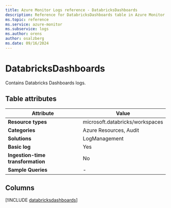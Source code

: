 ```yaml
---
title: Azure Monitor Logs reference - DatabricksDashboards
description: Reference for DatabricksDashboards table in Azure Monitor Logs.
ms.topic: reference
ms.service: azure-monitor
ms.subservice: logs
ms.author: orens
author: osalzberg
ms.date: 09/16/2024
---
```


# DatabricksDashboards

Contains Databricks Dashboards logs.


## Table attributes

|Attribute|Value|
|---|---|
|**Resource types**|microsoft.databricks/workspaces|
|**Categories**|Azure Resources, Audit|
|**Solutions**| LogManagement|
|**Basic log**|Yes|
|**Ingestion-time transformation**|No|
|**Sample Queries**|-|



## Columns
  
[!INCLUDE [databricksdashboards](~/reusable-content/ce-skilling/azure/includes/azure-monitor/reference/tables/databricksdashboards-include.md)]
